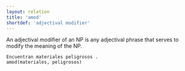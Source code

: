 ```yaml
---
layout: relation
title: 'amod'
shortdef: 'adjectival modifier'
---
```


An adjectival modifier of an NP is any adjectival phrase that serves to modify the meaning of the NP.

~~~ sdparse
Encuentran materiales peligrosos .
amod(materiales, peligrosos)
~~~
<!-- Interlanguage links updated Čt lis 12 09:43:12 CET 2020 -->
